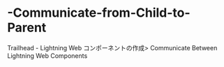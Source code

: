 # -Communicate-from-Child-to-Parent
Trailhead - Lightning Web コンポーネントの作成> Communicate Between Lightning Web Components
